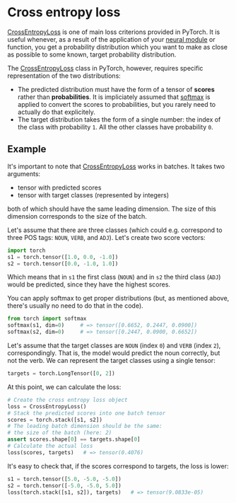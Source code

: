 # Cross entropy loss

[CrossEntropyLoss](CEL) is one of main loss criterions provided in PyTorch.  It
is useful whenever, as a result of the application of your [neural
module](module.md) or function, you get a probability distribution which you
want to make as close as possible to some known, target probability
distribution.

The [CrossEntropyLoss](CEL) class in PyTorch, however, requires specific
representation of the two distributions:
* The predicted distribution must have the form of a tensor of **scores**
  rather than **probabilities**.  It is impliciately assumed that
  [softmax][softmax] is applied to convert the scores to probabilities, but you
  rarely need to actually do that explicitely.
* The target distribution takes the form of a single number: the index of the 
  class with probability `1`.  All the other classes have probability `0`.

<!---
**Note**: the second point is actually an significant restriction, because it
prevents from dealing with uncertainty in training data.
-->


## Example

It's important to note that [CrossEntropyLoss](CEL) works in batches.  It takes
two arguments:
* tensor with predicted scores
* tensor with target classes (represented by integers)

both of which should have the same leading dimension.  The size of this
dimension corresponds to the size of the batch.

Let's assume that there are three classes (which could e.g. correspond to three
POS tags: `NOUN`, `VERB`, and `ADJ`).  Let's create two score vectors:
```python
import torch
s1 = torch.tensor([1.0, 0.0, -1.0])
s2 = torch.tensor([0.0, -1.0, 1.0])
```
Which means that in `s1` the first class (`NOUN`) and in `s2` the third class
(`ADJ`) would be predicted, since they have the highest scores.

You can apply softmax to get proper distributions (but, as mentioned above,
there's usually no need to do that in the code).
```python
from torch import softmax
softmax(s1, dim=0)     # => tensor([0.6652, 0.2447, 0.0900])
softmax(s2, dim=0)     # => tensor([0.2447, 0.0900, 0.6652])
```

Let's assume that the target classes are `NOUN` (index `0`) and `VERB` (index
`2`), correspondingly.  That is, the model would predict the noun correctly,
but not the verb.  We can represent the target classes using a single tensor:
```python
targets = torch.LongTensor([0, 2])
```
At this point, we can calculate the loss:
```python
# Create the cross entropy loss object
loss = CrossEntropyLoss()
# Stack the predicted scores into one batch tensor
scores = torch.stack([s1, s2])
# The leading batch dimension should be the same:
# the size of the batch (here: 2)
assert scores.shape[0] == targets.shape[0]
# Calculate the actual loss
loss(scores, targets)   # => tensor(0.4076)
```
It's easy to check that, if the scores correspond to targets, the loss is
lower:
```python
s1 = torch.tensor([5.0, -5.0, -5.0])
s2 = torch.tensor([-5.0, -5.0, 5.0])
loss(torch.stack([s1, s2]), targets)   # => tensor(9.0833e-05)
```

[CEL]: https://pytorch.org/docs/stable/nn.html#torch.nn.CrossEntropyLoss "Cross entropy loss"
[softmax]: https://pytorch.org/docs/stable/nn.functional.html#torch.nn.functional.softmax "Softmax function"
